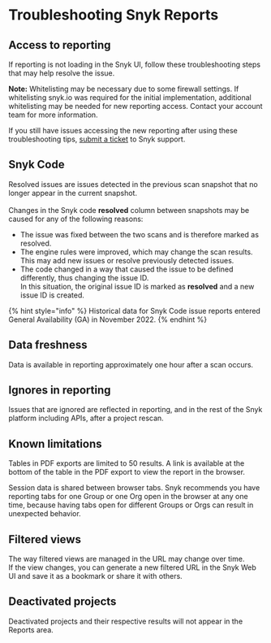 # Troubleshooting Snyk Reports

## Access to reporting

If reporting is not loading in the Snyk UI, follow these troubleshooting steps that may help resolve the issue.

**Note:** Whitelisting may be necessary due to some firewall settings. If whitelisting snyk.io was required for the initial implementation, additional whitelisting may be needed for new reporting access. Contact your account team for more information.

If you still have issues accessing the new reporting after using these troubleshooting tips, [submit a ticket](https://support.snyk.io/hc/en-us/requests/new) to Snyk support.

## Snyk Code

Resolved issues are issues detected in the previous scan snapshot that no longer appear in the current snapshot.\
\
Changes in the Snyk code **resolved** column between snapshots may be caused for any of the following reasons:

* The issue was fixed between the two scans and is therefore marked as resolved.
* The engine rules were improved, which may change the scan results.\
  This may add new issues or resolve previously detected issues.
* The code changed in a way that caused the issue to be defined differently, thus changing the issue ID.\
  In this situation, the original issue ID is marked as **resolved** and a new issue ID is created.

{% hint style="info" %}
Historical data for Snyk Code issue reports entered General Availability (GA) in November 2022.
{% endhint %}

## Data freshness

Data is available in reporting approximately one hour after a scan occurs.

## Ignores in reporting

Issues that are ignored are reflected in reporting, and in the rest of the Snyk platform including APIs, after a project rescan.

## Known limitations

Tables in PDF exports are limited to 50 results. A link is available at the bottom of the table in the PDF export to view the report in the browser.

Session data is shared between browser tabs. Snyk recommends you have reporting tabs for one Group or one Org open in the browser at any one time, because having tabs open for different Groups or Orgs can result in unexpected behavior.

## Filtered views

The way filtered views are managed in the URL may change over time.\
If the view changes, you can generate a new filtered URL in the Snyk Web UI and save it as a bookmark or share it with others.

## Deactivated projects

Deactivated projects and their respective results will not appear in the Reports area.
